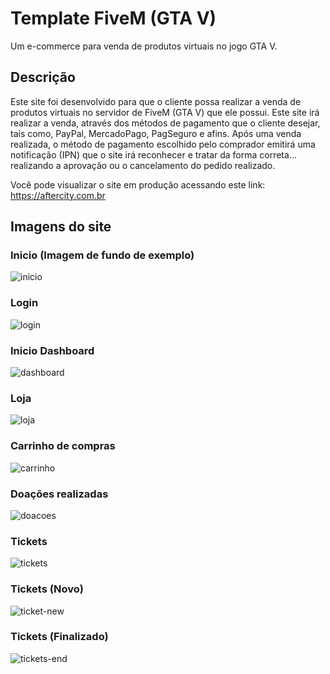 # Template FiveM (GTA V)

Um e-commerce para venda de produtos virtuais no jogo GTA V.

## Descrição

Este site foi desenvolvido para que o cliente possa realizar a venda de produtos virtuais no servidor de FiveM (GTA V) que ele possui. Este site irá realizar a venda, através dos métodos de pagamento que o cliente desejar, tais como, PayPal, MercadoPago, PagSeguro e afins. Após uma venda realizada, o método de pagamento escolhido pelo comprador emitirá uma notificação (IPN) que o site irá reconhecer e tratar da forma correta... realizando a aprovação ou o cancelamento do pedido realizado.

Você pode visualizar o site em produção acessando este link: https://aftercity.com.br

## Imagens do site

### Inicio (Imagem de fundo de exemplo)

![inicio](https://user-images.githubusercontent.com/59984020/132457840-b59d8dd5-7d21-457f-9f07-e38a7a485add.png)

### Login

![login](https://user-images.githubusercontent.com/59984020/132457862-210f7439-a04c-43ce-990b-3687bc1f052e.png)

### Inicio Dashboard

![dashboard](https://user-images.githubusercontent.com/59984020/132457962-549937ad-3aac-47d5-a8f3-b3ebd004e12b.png)

### Loja

![loja](https://user-images.githubusercontent.com/59984020/132457886-1b0a7722-9cba-4b96-af59-ca1bc959c3b1.png)

### Carrinho de compras

![carrinho](https://user-images.githubusercontent.com/59984020/132457917-dd3258a6-105a-428f-853d-a45a4b465089.png)

### Doações realizadas

![doacoes](https://user-images.githubusercontent.com/59984020/132457992-9b7db281-e400-46e4-bb0d-1a91ef9fc656.png)

### Tickets

![tickets](https://user-images.githubusercontent.com/59984020/132458047-a9a5ccd6-b951-4bfa-a764-4047cb750932.png)

### Tickets (Novo)

![ticket-new](https://user-images.githubusercontent.com/59984020/132458059-226caa6e-8ba5-43e5-a511-4537dcdb831a.png)

### Tickets (Finalizado)

![tickets-end](https://user-images.githubusercontent.com/59984020/132458068-3979016f-07ca-4c8c-afc0-f734dd9367cb.png)
